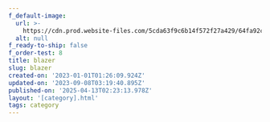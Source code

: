 ```yaml
---
f_default-image:
  url: >-
    https://cdn.prod.website-files.com/5cda63f9c6b14f572f27a429/64fa92c4f0101dc9ac38a4ff_64bade2623a9541ee24e97d2_335925837_191016173635868_5003289540365144462_n_1920xArtboard%202.avif
  alt: null
f_ready-to-ship: false
f_order-test: 8
title: blazer
slug: blazer
created-on: '2023-01-01T01:26:09.924Z'
updated-on: '2023-09-08T03:19:40.895Z'
published-on: '2025-04-13T02:23:13.978Z'
layout: '[category].html'
tags: category
---
```



